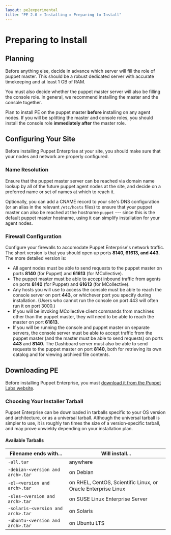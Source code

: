 ```yaml
---
layout: pe2experimental
title: "PE 2.0 » Installing » Preparing to Install"
---
```



Preparing to Install
=====

Planning
-----

Before anything else, decide in advance which server will fill the role of puppet master. This should be a robust dedicated server with accurate timekeeping and at least 1 GB of RAM. 

You must also decide whether the puppet master server will also be filling the console role. In general, we recommend installing the master and the console together.

Plan to install PE on the puppet master **before** installing on any agent nodes. If you will be splitting the master and console roles, you should install the console role **immediately after** the master role.

Configuring Your Site
-----

Before installing Puppet Enterprise at your site, you should make sure that your nodes and network are properly configured.

### Name Resolution

Ensure that the puppet master server can be reached via domain name lookup by all of the future puppet agent nodes at the site, and decide on a preferred name or set of names at which to reach it. 

Optionally, you can add a CNAME record to your site's DNS configuration (or an alias in the relevant `/etc/hosts` files) to ensure that your puppet master can also be reached at the hostname `puppet` --- since this is the default puppet master hostname, using it can simplify installation for your agent nodes. 

### Firewall Configuration

Configure your firewalls to accomodate Puppet Enterprise's network traffic. The short version is that you should open up ports **8140, 61613, and 443.** The more detailed version is:

* All agent nodes must be able to send requests to the puppet master on ports **8140** (for Puppet) and **61613** (for MCollective).
* The puppet master must be able to accept inbound traffic from agents on ports **8140** (for Puppet) and **61613** (for MCollective).
* Any hosts you will use to access the console must be able to reach the console server on port **443,** or whichever port you specify during installation. (Users who cannot run the console on port 443 will often run it on port 3000.)
* If you will be invoking MCollective client commands from machines other than the puppet master, they will need to be able to reach the master on port **61613.**
* If you will be running the console and puppet master on separate servers, the console server must be able to accept traffic from the puppet master (and the master must be able to send requests) on ports **443** and **8140.** The Dashboard server must also be able to send requests to the puppet master on port **8140,** both for retrieving its own catalog and for viewing archived file contents.

Downloading PE
-----

Before installing Puppet Enterprise, you must [download it from the Puppet Labs website][downloadpe].

[downloadpe]: http://info.puppetlabs.com/puppet-enterprise

### Choosing Your Installer Tarball

Puppet Enterprise can be downloaded in tarballs specific to your OS version and architecture, or as a universal tarball. Although the universal tarball is simpler to use, it is roughly ten times the size of a version-specific tarball, and may prove unwieldy depending on your installation plan. 

#### Available Tarballs

|      Filename ends with...        |                     Will install...                           |
|-----------------------------------|---------------------------------------------------------------|
| `-all.tar`                        | anywhere                                                      |
| `-debian-<version and arch>.tar`  | on Debian                                                     |
| `-el-<version and arch>.tar`      | on RHEL, CentOS, Scientific Linux, or Oracle Enterprise Linux |
| `-sles-<version and arch>.tar`    | on SUSE Linux Enterprise Server                               |
| `-solaris-<version and arch>.tar` | on Solaris                                                    | 
| `-ubuntu-<version and arch>.tar`  | on Ubuntu LTS                                                 |

